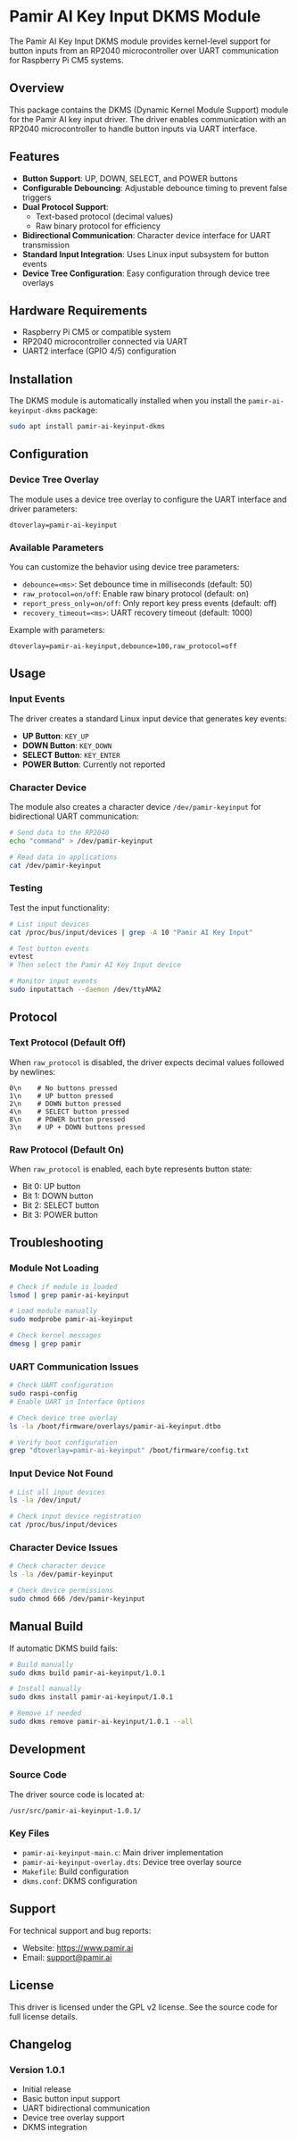 # Pamir AI Key Input DKMS Module

The Pamir AI Key Input DKMS module provides kernel-level support for button inputs from an RP2040 microcontroller over UART communication for Raspberry Pi CM5 systems.

## Overview

This package contains the DKMS (Dynamic Kernel Module Support) module for the Pamir AI key input driver. The driver enables communication with an RP2040 microcontroller to handle button inputs via UART interface.

## Features

- **Button Support**: UP, DOWN, SELECT, and POWER buttons
- **Configurable Debouncing**: Adjustable debounce timing to prevent false triggers
- **Dual Protocol Support**: 
  - Text-based protocol (decimal values)
  - Raw binary protocol for efficiency
- **Bidirectional Communication**: Character device interface for UART transmission
- **Standard Input Integration**: Uses Linux input subsystem for button events
- **Device Tree Configuration**: Easy configuration through device tree overlays

## Hardware Requirements

- Raspberry Pi CM5 or compatible system
- RP2040 microcontroller connected via UART
- UART2 interface (GPIO 4/5) configuration

## Installation

The DKMS module is automatically installed when you install the `pamir-ai-keyinput-dkms` package:

```bash
sudo apt install pamir-ai-keyinput-dkms
```

## Configuration

### Device Tree Overlay

The module uses a device tree overlay to configure the UART interface and driver parameters:

```
dtoverlay=pamir-ai-keyinput
```

### Available Parameters

You can customize the behavior using device tree parameters:

- `debounce=<ms>`: Set debounce time in milliseconds (default: 50)
- `raw_protocol=on/off`: Enable raw binary protocol (default: on)
- `report_press_only=on/off`: Only report key press events (default: off)
- `recovery_timeout=<ms>`: UART recovery timeout (default: 1000)

Example with parameters:
```
dtoverlay=pamir-ai-keyinput,debounce=100,raw_protocol=off
```

## Usage

### Input Events

The driver creates a standard Linux input device that generates key events:

- **UP Button**: `KEY_UP`
- **DOWN Button**: `KEY_DOWN`
- **SELECT Button**: `KEY_ENTER`
- **POWER Button**: Currently not reported

### Character Device

The module also creates a character device `/dev/pamir-keyinput` for bidirectional UART communication:

```bash
# Send data to the RP2040
echo "command" > /dev/pamir-keyinput

# Read data in applications
cat /dev/pamir-keyinput
```

### Testing

Test the input functionality:

```bash
# List input devices
cat /proc/bus/input/devices | grep -A 10 "Pamir AI Key Input"

# Test button events
evtest
# Then select the Pamir AI Key Input device

# Monitor input events
sudo inputattach --daemon /dev/ttyAMA2
```

## Protocol

### Text Protocol (Default Off)

When `raw_protocol` is disabled, the driver expects decimal values followed by newlines:

```
0\n    # No buttons pressed
1\n    # UP button pressed
2\n    # DOWN button pressed
4\n    # SELECT button pressed
8\n    # POWER button pressed
3\n    # UP + DOWN buttons pressed
```

### Raw Protocol (Default On)

When `raw_protocol` is enabled, each byte represents button state:

- Bit 0: UP button
- Bit 1: DOWN button
- Bit 2: SELECT button
- Bit 3: POWER button

## Troubleshooting

### Module Not Loading

```bash
# Check if module is loaded
lsmod | grep pamir-ai-keyinput

# Load module manually
sudo modprobe pamir-ai-keyinput

# Check kernel messages
dmesg | grep pamir
```

### UART Communication Issues

```bash
# Check UART configuration
sudo raspi-config
# Enable UART in Interface Options

# Check device tree overlay
ls -la /boot/firmware/overlays/pamir-ai-keyinput.dtbo

# Verify boot configuration
grep "dtoverlay=pamir-ai-keyinput" /boot/firmware/config.txt
```

### Input Device Not Found

```bash
# List all input devices
ls -la /dev/input/

# Check input device registration
cat /proc/bus/input/devices
```

### Character Device Issues

```bash
# Check character device
ls -la /dev/pamir-keyinput

# Check device permissions
sudo chmod 666 /dev/pamir-keyinput
```

## Manual Build

If automatic DKMS build fails:

```bash
# Build manually
sudo dkms build pamir-ai-keyinput/1.0.1

# Install manually
sudo dkms install pamir-ai-keyinput/1.0.1

# Remove if needed
sudo dkms remove pamir-ai-keyinput/1.0.1 --all
```

## Development

### Source Code

The driver source code is located at:
```
/usr/src/pamir-ai-keyinput-1.0.1/
```

### Key Files

- `pamir-ai-keyinput-main.c`: Main driver implementation
- `pamir-ai-keyinput-overlay.dts`: Device tree overlay source
- `Makefile`: Build configuration
- `dkms.conf`: DKMS configuration

## Support

For technical support and bug reports:

- Website: https://www.pamir.ai
- Email: support@pamir.ai

## License

This driver is licensed under the GPL v2 license. See the source code for full license details.

## Changelog

### Version 1.0.1
- Initial release
- Basic button input support
- UART bidirectional communication
- Device tree overlay support
- DKMS integration 